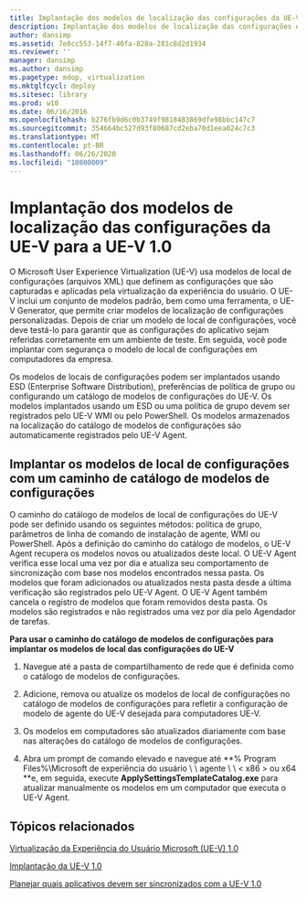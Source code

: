 ```yaml
---
title: Implantação dos modelos de localização das configurações da UE-V para a UE-V 1.0
description: Implantação dos modelos de localização das configurações da UE-V para a UE-V 1.0
author: dansimp
ms.assetid: 7e0cc553-14f7-40fa-828a-281c8d2d1934
ms.reviewer: ''
manager: dansimp
ms.author: dansimp
ms.pagetype: mdop, virtualization
ms.mktglfcycl: deploy
ms.sitesec: library
ms.prod: w10
ms.date: 06/16/2016
ms.openlocfilehash: b276fb9d6c0b3749f9818483869dfe98bbc147c7
ms.sourcegitcommit: 354664bc527d93f80687cd2eba70d1eea024c7c3
ms.translationtype: MT
ms.contentlocale: pt-BR
ms.lasthandoff: 06/26/2020
ms.locfileid: "10800009"
---
```

# Implantação dos modelos de localização das configurações da UE-V para a UE-V 1.0


O Microsoft User Experience Virtualization (UE-V) usa modelos de local de configurações (arquivos XML) que definem as configurações que são capturadas e aplicadas pela virtualização da experiência do usuário. O UE-V inclui um conjunto de modelos padrão, bem como uma ferramenta, o UE-V Generator, que permite criar modelos de localização de configurações personalizadas. Depois de criar um modelo de local de configurações, você deve testá-lo para garantir que as configurações do aplicativo sejam referidas corretamente em um ambiente de teste. Em seguida, você pode implantar com segurança o modelo de local de configurações em computadores da empresa.

Os modelos de locais de configurações podem ser implantados usando ESD (Enterprise Software Distribution), preferências de política de grupo ou configurando um catálogo de modelos de configurações do UE-V. Os modelos implantados usando um ESD ou uma política de grupo devem ser registrados pelo UE-V WMI ou pelo PowerShell. Os modelos armazenados na localização do catálogo de modelos de configurações são automaticamente registrados pelo UE-V Agent.

## Implantar os modelos de local de configurações com um caminho de catálogo de modelos de configurações


O caminho do catálogo de modelos de local de configurações do UE-V pode ser definido usando os seguintes métodos: política de grupo, parâmetros de linha de comando de instalação de agente, WMI ou PowerShell. Após a definição do caminho do catálogo de modelos, o UE-V Agent recupera os modelos novos ou atualizados deste local. O UE-V Agent verifica esse local uma vez por dia e atualiza seu comportamento de sincronização com base nos modelos encontrados nessa pasta. Os modelos que foram adicionados ou atualizados nesta pasta desde a última verificação são registrados pelo UE-V Agent. O UE-V Agent também cancela o registro de modelos que foram removidos desta pasta. Os modelos são registrados e não registrados uma vez por dia pelo Agendador de tarefas.

**Para usar o caminho do catálogo de modelos de configurações para implantar os modelos de local das configurações do UE-V**

1.  Navegue até a pasta de compartilhamento de rede que é definida como o catálogo de modelos de configurações.

2.  Adicione, remova ou atualize os modelos de local de configurações no catálogo de modelos de configurações para refletir a configuração de modelo de agente do UE-V desejada para computadores UE-V.

3.  Os modelos em computadores são atualizados diariamente com base nas alterações do catálogo de modelos de configurações.

4.  Abra um prompt de comando elevado e navegue até **% Program Files%\\Microsoft de experiência do usuário \ \ agente \ \ &lt; x86 &gt; ou x64 **e, em seguida, execute **ApplySettingsTemplateCatalog.exe** para atualizar manualmente os modelos em um computador que executa o UE-V Agent.

## Tópicos relacionados


[Virtualização da Experiência do Usuário Microsoft (UE-V) 1.0](index.md)

[Implantação da UE-V 1.0](deploying-ue-v-10.md)

[Planejar quais aplicativos devem ser sincronizados com a UE-V 1.0](planning-which-applications-to-synchronize-with-ue-v-10.md)

 

 





